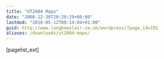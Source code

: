 ```yaml
---
title: "UT2004 Maps"
date: "2008-12-30T20:20:29+00:00"
lastmod: "2016-05-12T00:14:04+01:00"
guid: http://www.longbowslair.co.uk/wordpress/?page_id=191
aliases: /downloads/ut2004-maps/
---
```


\[pagelist\_ext\]
